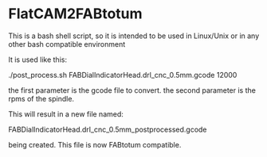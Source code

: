 # FlatCAM2FABtotum

This is a bash shell script, so it is intended to be used in Linux/Unix or in any other bash compatible environment

It is used like this:

./post_process.sh FABDialIndicatorHead.drl_cnc_0.5mm.gcode 12000

the first parameter is the gcode file to convert.
the second parameter is the rpms of the spindle.

This will result in a new file named:

FABDialIndicatorHead.drl_cnc_0.5mm_postprocessed.gcode

being created. This file is now FABtotum compatible.
